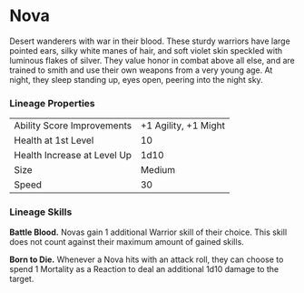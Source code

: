 # Nova

Desert wanderers with war in their blood. These sturdy warriors have large pointed ears, silky white manes of hair, and soft violet skin speckled with luminous flakes of silver. They value honor in combat above all else, and are trained to smith and use their own weapons from a very young age. At night, they sleep standing up, eyes open, peering into the night sky.

### Lineage Properties
|||
|-|--|
|Ability Score Improvements| +1 Agility, +1 Might |
|Health at 1st Level| 10 |
| Health Increase at Level Up | 1d10 |
| Size | Medium |
| Speed | 30 |

### Lineage Skills
**Battle Blood.** Novas gain 1 additional Warrior skill of their choice. This skill does not count against their maximum amount of gained skills.

**Born to Die.** Whenever a Nova hits with an attack roll, they can choose to spend 1 Mortality as a Reaction to deal an additional 1d10 damage to the target.